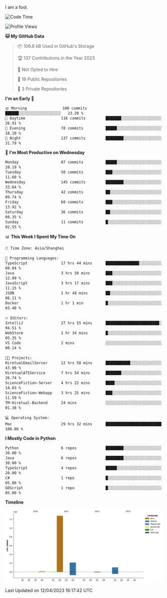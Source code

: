I am a fool.

<!--START_SECTION:waka-->
![Code Time](http://img.shields.io/badge/Code%20Time-290%20hrs%201%20min-blue)

![Profile Views](http://img.shields.io/badge/Profile%20Views-3-blue)

**🐱 My GitHub Data** 

> 📦 106.6 kB Used in GitHub's Storage 
 > 
> 🏆 137 Contributions in the Year 2023
 > 
> 🚫 Not Opted to Hire
 > 
> 📜 19 Public Repositories 
 > 
> 🔑 3 Private Repositories 
 > 
**I'm an Early 🐤** 

```text
🌞 Morning                100 commits         ██████░░░░░░░░░░░░░░░░░░░   23.20 % 
🌆 Daytime                116 commits         ███████░░░░░░░░░░░░░░░░░░   26.91 % 
🌃 Evening                78 commits          █████░░░░░░░░░░░░░░░░░░░░   18.10 % 
🌙 Night                  137 commits         ████████░░░░░░░░░░░░░░░░░   31.79 % 
```
📅 **I'm Most Productive on Wednesday** 

```text
Monday                   87 commits          █████░░░░░░░░░░░░░░░░░░░░   20.19 % 
Tuesday                  50 commits          ███░░░░░░░░░░░░░░░░░░░░░░   11.60 % 
Wednesday                145 commits         ████████░░░░░░░░░░░░░░░░░   33.64 % 
Thursday                 42 commits          ██░░░░░░░░░░░░░░░░░░░░░░░   09.74 % 
Friday                   60 commits          ███░░░░░░░░░░░░░░░░░░░░░░   13.92 % 
Saturday                 36 commits          ██░░░░░░░░░░░░░░░░░░░░░░░   08.35 % 
Sunday                   11 commits          █░░░░░░░░░░░░░░░░░░░░░░░░   02.55 % 
```


📊 **This Week I Spent My Time On** 

```text
🕑︎ Time Zone: Asia/Shanghai

💬 Programming Languages: 
TypeScript               17 hrs 44 mins      ███████████████░░░░░░░░░░   60.04 % 
Java                     3 hrs 50 mins       ███░░░░░░░░░░░░░░░░░░░░░░   12.99 % 
JavaScript               3 hrs 17 mins       ███░░░░░░░░░░░░░░░░░░░░░░   11.15 % 
JSON                     1 hr 48 mins        ██░░░░░░░░░░░░░░░░░░░░░░░   06.11 % 
Docker                   1 hr 1 min          █░░░░░░░░░░░░░░░░░░░░░░░░   03.48 % 

🔥 Editors: 
IntelliJ                 27 hrs 55 mins      ████████████████████████░   94.51 % 
WebStorm                 1 hr 34 mins        █░░░░░░░░░░░░░░░░░░░░░░░░   05.35 % 
VS Code                  2 mins              ░░░░░░░░░░░░░░░░░░░░░░░░░   00.14 % 

🐱‍💻 Projects: 
HiretualEmailServer      12 hrs 58 mins      ███████████░░░░░░░░░░░░░░   43.90 % 
HiretualATSService       7 hrs 54 mins       ███████░░░░░░░░░░░░░░░░░░   26.74 % 
ScienceFiction-Server    4 hrs 22 mins       ████░░░░░░░░░░░░░░░░░░░░░   14.83 % 
ScienceFiction-Webapp    3 hrs 25 mins       ███░░░░░░░░░░░░░░░░░░░░░░   11.59 % 
TM-Hiretual-Backend      24 mins             ░░░░░░░░░░░░░░░░░░░░░░░░░   01.38 % 

💻 Operating System: 
Mac                      29 hrs 32 mins      █████████████████████████   100.00 % 
```

**I Mostly Code in Python** 

```text
Python                   6 repos             ████████░░░░░░░░░░░░░░░░░   30.00 % 
Java                     6 repos             ████████░░░░░░░░░░░░░░░░░   30.00 % 
TypeScript               4 repos             █████░░░░░░░░░░░░░░░░░░░░   20.00 % 
C#                       1 repo              █░░░░░░░░░░░░░░░░░░░░░░░░   05.00 % 
GDScript                 1 repo              █░░░░░░░░░░░░░░░░░░░░░░░░   05.00 % 
```



**Timeline**

![Lines of Code chart](https://raw.githubusercontent.com/VeejaLiu/VeejaLiu/master/assets/bar_graph.png)


 Last Updated on 12/04/2023 16:17:42 UTC
<!--END_SECTION:waka-->
